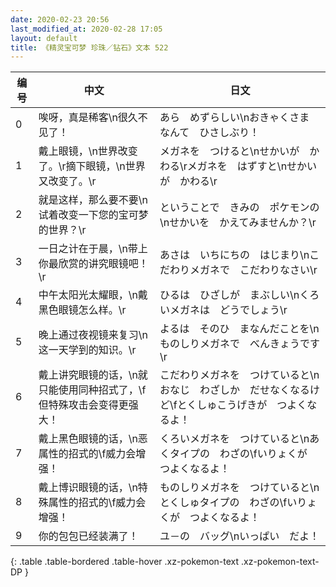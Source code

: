 ```yaml
---
date: 2020-02-23 20:56
last_modified_at: 2020-02-28 17:05
layout: default
title: 《精灵宝可梦 珍珠／钻石》文本 522
---
```

| 编号 | 中文 | 日文 |
| ---- | ---- | ---- |
| 0 | 唉呀，真是稀客\n很久不见了！ | あら　めずらしい\nおきゃくさま　なんて　ひさしぶり！ |
| 1 | 戴上眼镜，\n世界改变了。\r摘下眼镜，\n世界又改变了。\r | メガネを　つけると\nせかいが　かわる\rメガネを　はずすと\nせかいが　かわる\r |
| 2 | 就是这样，那么要不要\n试着改变一下您的宝可梦的世界？\r | ということで　きみの　ポケモンの\nせかいを　かえてみませんか？\r |
| 3 | 一日之计在于晨，\n带上你最欣赏的讲究眼镜吧！\r | あさは　いちにちの　はじまり\nこだわりメガネで　こだわりなさい\r |
| 4 | 中午太阳光太耀眼，\n戴黑色眼镜怎么样。\r | ひるは　ひざしが　まぶしい\nくろいメガネは　どうでしょう\r |
| 5 | 晚上通过夜视镜来复习\n这一天学到的知识。\r | よるは　そのひ　まなんだことを\nものしりメガネで　べんきょうです\r |
| 6 | 戴上讲究眼镜的话，\n就只能使用同种招式了，\f但特殊攻击会变得更强大！ | こだわりメガネを　つけていると\nおなじ　わざしか　だせなくなるけど\fとくしゅこうげきが　つよくなるよ！ |
| 7 | 戴上黑色眼镜的话，\n恶属性的招式的\f威力会增强！ | くろいメガネを　つけていると\nあくタイプの　わざの\fいりょくが　つよくなるよ！ |
| 8 | 戴上博识眼镜的话，\n特殊属性的招式的\f威力会增强！ | ものしりメガネを　つけていると\nとくしゅタイプの　わざの\fいりょくが　つよくなるよ！ |
| 9 | 你的包包已经装满了！ | ユ－の　バッグ\nいっぱい　だよ！ |
{: .table .table-bordered .table-hover .xz-pokemon-text .xz-pokemon-text-DP }